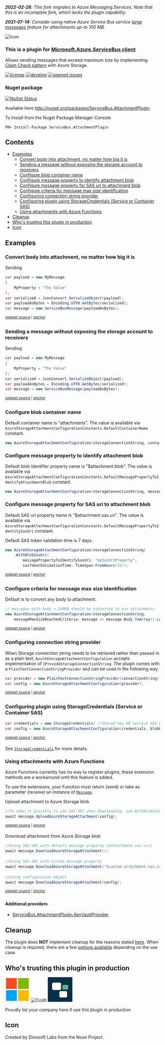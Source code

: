 <!--
GENERATED FILE - DO NOT EDIT
This file was generated by [MarkdownSnippets](https://github.com/SimonCropp/MarkdownSnippets).
Source File: /README.source.md
To change this file edit the source file and then run MarkdownSnippets.
-->

_**2022-02-28**: This fork migrates to Azure.Messaging.Services. Note that this is an incomplete fork, which lacks the plugin capability._

_**2021-07-14**: Consider using native Azure Service Bus service [large messages](https://docs.microsoft.com/en-ca/azure/service-bus-messaging/service-bus-premium-messaging#large-messages-support-preview) feature for attachments up-to 100 MB._

![Icon](https://github.com/SeanFeldman/ServiceBus.AttachmentPlugin/blob/master/images/project-icon.png)

### This is a plugin for [Microsoft.Azure.ServiceBus client](https://github.com/Azure/azure-service-bus-dotnet/)

Allows sending messages that exceed maximum size by implementing [Claim Check pattern](http://www.enterpriseintegrationpatterns.com/patterns/messaging/StoreInLibrary.html) with Azure Storage.

[![license](https://img.shields.io/github/license/mashape/apistatus.svg)](https://github.com/SeanFeldman/ServiceBus.AttachmentPlugin/blob/master/LICENSE)
[![develop](https://img.shields.io/appveyor/ci/seanfeldman/ServiceBus-AttachmentPlugin/develop.svg?style=flat-square&branch=develop)](https://ci.appveyor.com/project/seanfeldman/ServiceBus-AttachmentPlugin)
[![opened issues](https://img.shields.io/github/issues-raw/badges/shields/website.svg)](https://github.com/SeanFeldman/ServiceBus.AttachmentPlugin/issues)

### Nuget package

[![NuGet Status](https://buildstats.info/nuget/ServiceBus.AttachmentPlugin?includePreReleases=true)](https://www.nuget.org/packages/ServiceBus.AttachmentPlugin/)

Available here http://nuget.org/packages/ServiceBus.AttachmentPlugin

To Install from the Nuget Package Manager Console 

    PM> Install-Package ServiceBus.AttachmentPlugin

<!-- toc -->
## Contents

  * [Examples](#examples)
    * [Convert body into attachment, no matter how big it is](#convert-body-into-attachment-no-matter-how-big-it-is)
    * [Sending a message without exposing the storage account to receivers](#sending-a-message-without-exposing-the-storage-account-to-receivers)
    * [Configure blob container name](#configure-blob-container-name)
    * [Configure message property to identify attachment blob](#configure-message-property-to-identify-attachment-blob)
    * [Configure message property for SAS uri to attachment blob](#configure-message-property-for-sas-uri-to-attachment-blob)
    * [Configure criteria for message max size identification](#configure-criteria-for-message-max-size-identification)
    * [Configuring connection string provider](#configuring-connection-string-provider)
    * [Configuring plugin using StorageCredentials (Service or Container SAS)](#configuring-plugin-using-storagecredentials-service-or-container-sas)
    * [Using attachments with Azure Functions](#using-attachments-with-azure-functions)
  * [Cleanup](#cleanup)
  * [Who's trusting this plugin in production](#whos-trusting-this-plugin-in-production)
  * [Icon](#icon)<!-- endToc -->

## Examples

### Convert body into attachment, no matter how big it is

Sending

<!-- snippet: AttachmentSending -->
<a id='snippet-attachmentsending'></a>
```cs
var payload = new MyMessage
{
    MyProperty = "The Value"
};
var serialized = JsonConvert.SerializeObject(payload);
var payloadAsBytes = Encoding.UTF8.GetBytes(serialized);
var message = new ServiceBusMessage(payloadAsBytes);
```
<sup><a href='/src/ServiceBus.AttachmentPlugin.Tests/Snippets.cs#L14-L24' title='Snippet source file'>snippet source</a> | <a href='#snippet-attachmentsending' title='Start of snippet'>anchor</a></sup>
<!-- endSnippet -->

### Sending a message without exposing the storage account to receivers

Sending

<!-- snippet: AttachmentSendingSas -->
<a id='snippet-attachmentsendingsas'></a>
```cs
var payload = new MyMessage
{
    MyProperty = "The Value"
};
var serialized = JsonConvert.SerializeObject(payload);
var payloadAsBytes = Encoding.UTF8.GetBytes(serialized);
var message = new ServiceBusMessage(payloadAsBytes);
```
<sup><a href='/src/ServiceBus.AttachmentPlugin.Tests/Snippets.cs#L42-L52' title='Snippet source file'>snippet source</a> | <a href='#snippet-attachmentsendingsas' title='Start of snippet'>anchor</a></sup>
<!-- endSnippet -->

### Configure blob container name

Default container name is "attachments". The value is available via `AzureStorageAttachmentConfigurationConstants.DefaultContainerName` constant.

```c#
new AzureStorageAttachmentConfiguration(storageConnectionString, containerName:"blobs");
```

### Configure message property to identify attachment blob

Default blob identifier property name is "$attachment.blob". The value is available via `AzureStorageAttachmentConfigurationConstants.DefaultMessagePropertyToIdentifyAttachmentBlob` constant.

```c#
new AzureStorageAttachmentConfiguration(storageConnectionString, messagePropertyToIdentifyAttachmentBlob: "myblob");
```

### Configure message property for SAS uri to attachment blob

Default SAS uri property name is "$attachment.sas.uri". The value is available via `AzureStorageAttachmentConfigurationConstants.DefaultMessagePropertyToIdentitySasUri` constant.

Default SAS token validation time is 7 days.

<!-- snippet: Configure_blob_sas_uri_override -->
<a id='snippet-configure_blob_sas_uri_override'></a>
```cs
new AzureStorageAttachmentConfiguration(storageConnectionString)
    .WithBlobSasUri(
        messagePropertyToIdentifySasUri: "mySasUriProperty",
        sasTokenValidationTime: TimeSpan.FromHours(12));
```
<sup><a href='/src/ServiceBus.AttachmentPlugin.Tests/Snippets.cs#L29-L36' title='Snippet source file'>snippet source</a> | <a href='#snippet-configure_blob_sas_uri_override' title='Start of snippet'>anchor</a></sup>
<!-- endSnippet -->

### Configure criteria for message max size identification

Default is to convert any body to attachment.

<!-- snippet: Configure_criteria_for_message_max_size_identification -->
<a id='snippet-configure_criteria_for_message_max_size_identification'></a>
```cs
// messages with body > 200KB should be converted to use attachments
new AzureStorageAttachmentConfiguration(storageConnectionString,
    messageMaxSizeReachedCriteria: message => message.Body.ToArray().Length > 200 * 1024);
```
<sup><a href='/src/ServiceBus.AttachmentPlugin.Tests/Snippets.cs#L57-L63' title='Snippet source file'>snippet source</a> | <a href='#snippet-configure_criteria_for_message_max_size_identification' title='Start of snippet'>anchor</a></sup>
<!-- endSnippet -->

### Configuring connection string provider

When Storage connection string needs to be retrieved rather than passed in as a plain text, `AzureStorageAttachmentConfiguration` accepts implementation of `IProvideStorageConnectionString`.
The plugin comes with a `PlainTextConnectionStringProvider` and can be used in the following way.

<!-- snippet: Configuring_connection_string_provider -->
<a id='snippet-configuring_connection_string_provider'></a>
```cs
var provider = new PlainTextConnectionStringProvider(connectionString);
var config = new AzureStorageAttachmentConfiguration(provider);
```
<sup><a href='/src/ServiceBus.AttachmentPlugin.Tests/Snippets.cs#L69-L74' title='Snippet source file'>snippet source</a> | <a href='#snippet-configuring_connection_string_provider' title='Start of snippet'>anchor</a></sup>
<!-- endSnippet -->

### Configuring plugin using StorageCredentials (Service or Container SAS)

<!-- snippet: Configuring_plugin_using_StorageCredentials -->
<a id='snippet-configuring_plugin_using_storagecredentials'></a>
```cs
var credentials = new StorageCredentials( /*Shared key OR Service SAS OR Container SAS*/);
var config = new AzureStorageAttachmentConfiguration(credentials, blobEndpoint);
```
<sup><a href='/src/ServiceBus.AttachmentPlugin.Tests/Snippets.cs#L80-L85' title='Snippet source file'>snippet source</a> | <a href='#snippet-configuring_plugin_using_storagecredentials' title='Start of snippet'>anchor</a></sup>
<!-- endSnippet -->

See [`StorageCredentials`](https://docs.microsoft.com/en-us/dotnet/api/microsoft.azure.storage.auth.storagecredentials) for more details.

### Using attachments with Azure Functions

Azure Functions currently has no way to register plugins, these extension methods are a workaround until this feature is added. 

To use the extensions, your Function must return (send) or take as parameter (receive) an instance of [`Message`](https://docs.microsoft.com/en-us/dotnet/api/Azure.Messaging.ServiceBus.message).

Upload attachment to Azure Storage blob

<!-- snippet: Upload_attachment_without_registering_plugin -->
<a id='snippet-upload_attachment_without_registering_plugin'></a>
```cs
//To make it possible to use SAS URI when downloading, use WithBlobSasUri() when creating configuration object
await message.UploadAzureStorageAttachment(config);
```
<sup><a href='/src/ServiceBus.AttachmentPlugin.Tests/Snippets.cs#L90-L95' title='Snippet source file'>snippet source</a> | <a href='#snippet-upload_attachment_without_registering_plugin' title='Start of snippet'>anchor</a></sup>
<!-- endSnippet -->

Download attachment from Azure Storage blob

<!-- snippet: Download_attachment_without_registering_plugin -->
<a id='snippet-download_attachment_without_registering_plugin'></a>
```cs
//Using SAS URI with default message property ($attachment.sas.uri)
await message.DownloadAzureStorageAttachment();

//Using SAS URI with custom message property
await message.DownloadAzureStorageAttachment("$custom-attachment.sas.uri");

//Using configuration object
await message.DownloadAzureStorageAttachment(config);
```
<sup><a href='/src/ServiceBus.AttachmentPlugin.Tests/Snippets.cs#L100-L111' title='Snippet source file'>snippet source</a> | <a href='#snippet-download_attachment_without_registering_plugin' title='Start of snippet'>anchor</a></sup>
<!-- endSnippet -->

#### Additional providers

* [ServiceBus.AttachmentPlugin.KeyVaultProvider](https://www.nuget.org/packages?q=ServiceBus.AttachmentPlugin.KeyVaultProvider)

## Cleanup

The plugin does **NOT** implement cleanup for the reasons stated [here](https://github.com/SeanFeldman/ServiceBus.AttachmentPlugin/issues/86#issuecomment-458541694). When cleanup is required, there are a few [options available](https://github.com/SeanFeldman/ServiceBus.AttachmentPlugin/issues/86#issue-404101630) depending on the use case.

## Who's trusting this plugin in production

![Microsoft](https://github.com/SeanFeldman/ServiceBus.AttachmentPlugin/blob/develop/images/using/microsoft.png)
![Codit](https://github.com/SeanFeldman/ServiceBus.AttachmentPlugin/blob/develop/images/using/Codit.png)
![Hemonto](https://github.com/SeanFeldman/ServiceBus.AttachmentPlugin/blob/develop/images/using/Hemonto.png)

Proudly list your company here if use this plugin in production

## Icon

Created by Dinosoft Labs from the Noun Project.
